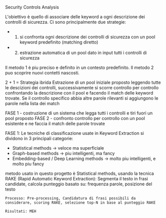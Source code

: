 Security Controls Analysis

L'obiettivo è quello di associare delle keyword a ogni descrizione dei controlli di sicurezza.
Ci sono principalmente due strategie:
- 1. si confronta ogni descrizione dei controlli di sicurezza con un pool keyword predefinito (matching diretto)
- 2. estrazione automatica di un pool dato in input tutti i controlli di sicurezza

Il metodo 1 è piu preciso e definito in un contesto predefinito. Il metodo 2 puo scoprire nuovi contetti nascosti.


2 + 1 = Strategia ibrida
Estrazione di un pool iniziale proposto leggendo tutte le descizioni dei controlli, successivamente si scorre controllo per controllo confrontando la descrizione con il pool e facendo il match delle keyword trovate. Se il controllo specifico abbia altre parole rilevanti si aggiungono le parole nella lista dei match


FASE 1 - costruzione di un sistema che legga tutti i controlli e tiri fuori un pool proposto
FASE 2 - confronto controllo per controllo con un pool esistente e ne faccia il match delle parole trovate


FASE 1:
Le tecniche di classificazione usate in Keyword Extraction si dividono in 3 principali categorie:
- Statistical methods -> veloce ma superficiale
- Graph-based methods -> piu intelligenti, ma fancy
- Embedding-based / Deep Learning methods -> molto piu intelligenti, e molto piu fancy

metodo usato in questo progetto è Statistical methods, usando la tecnica RAKE (Rapid Automatic Keyword Extraction):
    Segmenta il testo in frasi candidate, calcola punteggio basato su: frequenza parole, posizione del testo

    Processo: Pre-processing, Candidatura di frasi possibili da considerare, scoring RAKE, selezione top-N in base al punteggio RAKE

    Risultati: MEH

